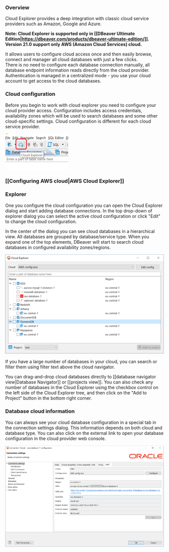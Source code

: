 ### Overview 

Cloud Explorer provides a deep integration with classic cloud service providers such as Amazon, Google and Azure.  

__Note: Cloud Explorer is supported only in [[DBeaver Ultimate Edition|https://dbeaver.com/products/dbeaver-ultimate-edition/]].__
__Version 21.0 support only AWS (Amazon Cloud Services) cloud.__

It allows users to configure cloud access once and then easily browse, connect and manager all cloud databases with just a few clicks.  
There is no need to configure each database connection manually, all database endpoint information reads directly from the cloud provider.
Authentication is managed in a centralized mode - you use your cloud account to get access to the cloud databases.  

### Cloud configuration

Before you begin to work with cloud explorer you need to configure your cloud provider access.
Configuration includes access credentials, availability zones which will be used to search databases and some other cloud-specific settings.
Cloud configuration is different for each cloud service provider.

![](images/ug/cloud-explorer/main-toolbar.png)

### [[Configuring AWS cloud|AWS Cloud Explorer]]


### Explorer

One you configure the cloud configuration you can open the Cloud Explorer dialog and start adding database connections.
In the top drop-down of explorer dialog you can select the active cloud configuration or click "Edit" to change the cloud configuration.

In the center of the dialog you can see cloud databases in a hierarchical view. All databases are grouped by database/service type.
When you expand one of the top elements, DBeaver will start to search cloud databases in configured availability zones/regions.

![](images/ug/cloud-explorer/aws-cloud-databases.png)

If you have a large number of databases in your cloud, you can search or filter them using filter text above the cloud navigator.

You can drag-and-drop cloud databases directly to [[database navigator view|Database Navigator]] or [[projects view]].
You can also check any number of databases in the Cloud Explorer using the checkbox control on the left side of the Cloud Explorer tree, and then click on the "Add to Project" button in the bottom right corner.


### Database cloud information

You can always see your cloud database configuration in a special tab in the connection settings dialog.
This information depends on both cloud and database type.
You can also click on the external link to open your database configuration in the cloud provider web console.

![](images/ug/cloud-explorer/cloud-database-info-tab.png)
